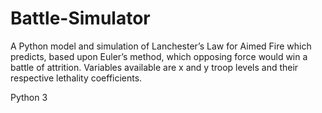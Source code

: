 # Battle-Simulator
A Python model and simulation of Lanchester’s Law for Aimed Fire which predicts, based upon Euler’s method, which opposing force would win a battle of attrition. Variables available are x and y troop levels and their respective lethality coefficients.

Python 3
